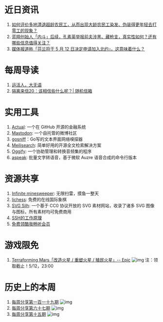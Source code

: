 # 近日资讯

1. [如何评价多地清退超龄农民工，从而出现大龄农民工染发、伪装得更年轻去打零工的现象？](https://www.zhihu.com/question/531440955)
2. [蓝翔创始人「内斗」后续，孔素英举报前夫涉黑、藏枪支，真实性如何？还有哪些信息值得关注？](https://www.zhihu.com/question/531423428)
3. [媒体报道称「芬兰将于 5 月 12 日决定申请加入北约」，这意味着什么？](https://www.zhihu.com/question/531067110)

# 每周导读

1. [运活人，大无语](https://mp.weixin.qq.com/s/Ia8HNoD7AWVeC-hHQQQSlw)
2. [隔离来信20：该相信些什么呢？| 随机信箱](https://mp.weixin.qq.com/s/kvqWsMQEQ2wSkOy1R6S_6g)

# 实用工具

1. [Actual](https://github.com/actualbudget/actual): 一个在 GitHub 开源的金融系统
2. [Mastodon](https://github.com/mastodon/mastodon): 一个自托管的微博社区
3. [gosniff](https://github.com/c-grimshaw/gosniff)：Go写的文本界面网络嗅探器
4. [Meilisearch](https://github.com/meilisearch/meilisearch): 简单好用的开源全文检索解决方案
5. [Oggify](https://github.com/spr/Oggify): 一个协助管理和转换音频集的程序
6. [aspeak](https://github.com/kxxt/aspeak): 批量文字转语音，基于微软 Auzre 语音合成的命令行版本

# 资源共享

1. [Infinite minesweeper](http://www.1000mines.com/): 无限扫雷，摸鱼一整天
2. [lichess](https://lichess.org/): 免费的在线国际象棋
3. [SVG Silh](https://svgsilh.com/): 一个基于 CC0 协议开放的 SVG 素材网站，收录了诸多 SVG 图像与图标，所有素材均可免费商用
4. [SSH的工作原理](https://4rkal.medium.com/how-ssh-works-9349293cdf61)
5. [免费领酷我畅听会员](https://h5app.kuwo.cn/m/vipcode/index.html)

# 游戏限免

1. [Terraforming Mars「改造火星 / 重塑火星 / 殖民火星」-- Epic](https://store.epicgames.com/p/terraforming-mars-18c3ad)
![img](http://mmbiz.qpic.cn/sz_mmbiz_png/pDARXZuibAKTb4v4WrCice84HvFfrrFYUaCuTmJe9lSb2jZuqm1uwXgEAAo1sCZ809uXibal0ibUjBkVtTmB0KEB3A/0?wx_fmt=png)
注：领取截止！5/12，23:00

# 历史上的本周

1. [每周分享第一百一十九期](https://mp.weixin.qq.com/s/GGgmBZYkCCgNFCByJpEK7Q)
![img](https://mmbiz.qpic.cn/sz_mmbiz_jpg/pDARXZuibAKTmJMlvPs5z1qR27gcedy6cSNT5pVhghpmT5FCfbu6CCYLpzD76A4Yb80Diaftcjao8E9Fd20sRFUQ/640?wx_fmt=jpeg&wxfrom=5&wx_lazy=1&wx_co=1)
2. [每周分享第六十七期](https://mp.weixin.qq.com/s/6dDvi0RqiGxysw0Hn4XkBQ)
![img](https://mmbiz.qpic.cn/sz_mmbiz_jpg/pDARXZuibAKRlIlI5vKv5tOSLDq0KncvyBCpiaN8PpoIREp4Xnddh8Jfjv3icrwsrTkzK1fhl7t9CdZRIOeCXgcWw/640?wx_fmt=jpeg&wxfrom=5&wx_lazy=1&wx_co=1)
3. [每周分享第十五期](https://mp.weixin.qq.com/s/BF-HnBUCBRocedM5Pm2DoA)
![img](https://mmbiz.qpic.cn/mmbiz_jpg/pDARXZuibAKS9l5jyg3n6t06IrPDEianJaG2dDNuqLV3ia6nET5EBibXVj3KOGsmx9O9a4n3IOLAZ89srHw8GmDESw/640?wx_fmt=jpeg&wxfrom=5&wx_lazy=1&wx_co=1)

